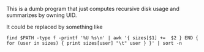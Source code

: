 This is a dumb program that just computes recursive disk usage and summarizes by owning UID.

It could be replaced by something like

```
find $PATH -type f -printf '%U %s\n' | awk '{ sizes[$1] +=  $2 } END { for (user in sizes) { print sizes[user] "\t" user } }' | sort -n
```
